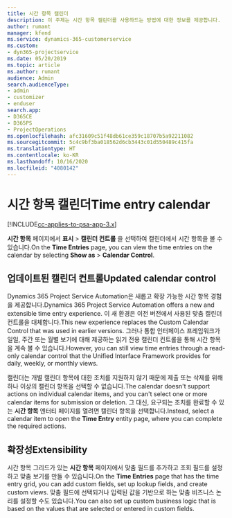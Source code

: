 ```yaml
---
title: 시간 항목 캘린더
description: 이 주제는 시간 항목 캘린더를 사용하드는 방법에 대한 정보를 제공합니다.
author: rumant
manager: kfend
ms.service: dynamics-365-customerservice
ms.custom:
- dyn365-projectservice
ms.date: 05/20/2019
ms.topic: article
ms.author: rumant
audience: Admin
search.audienceType:
- admin
- customizer
- enduser
search.app:
- D365CE
- D365PS
- ProjectOperations
ms.openlocfilehash: afc31609c51f48db61ce359c18707b5a92211082
ms.sourcegitcommit: 5c4c9bf3ba018562d6cb3443c01d550489c415fa
ms.translationtype: HT
ms.contentlocale: ko-KR
ms.lasthandoff: 10/16/2020
ms.locfileid: "4080142"
---
```

# <a name="time-entry-calendar"></a><span data-ttu-id="88361-103">시간 항목 캘린더</span><span class="sxs-lookup"><span data-stu-id="88361-103">Time entry calendar</span></span>

[!INCLUDE[cc-applies-to-psa-app-3.x](../includes/cc-applies-to-psa-app-3x.md)]

<span data-ttu-id="88361-104">**시간 항목** 페이지에서 **표시** \> **캘린더 컨트롤** 을 선택하여 캘린더에서 시간 항목을 볼 수 있습니다.</span><span class="sxs-lookup"><span data-stu-id="88361-104">On the **Time Entries** page, you can view the time entries on the calendar by selecting **Show as** \> **Calendar Control**.</span></span>

## <a name="updated-calendar-control"></a><span data-ttu-id="88361-105">업데이트된 캘린더 컨트롤</span><span class="sxs-lookup"><span data-stu-id="88361-105">Updated calendar control</span></span>

<span data-ttu-id="88361-106">Dynamics 365 Project Service Automation은 새롭고 확장 가능한 시간 항목 경험을 제공합니다.</span><span class="sxs-lookup"><span data-stu-id="88361-106">Dynamics 365 Project Service Automation offers a new and extensible time entry experience.</span></span> <span data-ttu-id="88361-107">이 새 환경은 이전 버전에서 사용된 맞춤 캘린더 컨트롤을 대체합니다.</span><span class="sxs-lookup"><span data-stu-id="88361-107">This new experience replaces the Custom Calendar Control that was used in earlier versions.</span></span> <span data-ttu-id="88361-108">그러나 통합 인터페이스 프레임워크가 일일, 주간 또는 월별 보기에 대해 제공하는 읽기 전용 캘린더 컨트롤을 통해 시간 항목을 계속 볼 수 있습니다.</span><span class="sxs-lookup"><span data-stu-id="88361-108">However, you can still view time entries through a read-only calendar control that the Unified Interface Framework provides for daily, weekly, or monthly views.</span></span>

<span data-ttu-id="88361-109">캘린더는 개별 캘린더 항목에 대한 조치를 지원하지 않기 때문에 제출 또는 삭제를 위해 하나 이상의 캘린더 항목을 선택할 수 없습니다.</span><span class="sxs-lookup"><span data-stu-id="88361-109">The calendar doesn't support actions on individual calendar items, and you can't select one or more calendar items for submission or deletion.</span></span> <span data-ttu-id="88361-110">그 대신, 요구되는 조치를 완료할 수 있는 **시간 항목** 엔터티 페이지를 열려면 캘린더 항목을 선택합니다.</span><span class="sxs-lookup"><span data-stu-id="88361-110">Instead, select a calendar item to open the **Time Entry** entity page, where you can complete the required actions.</span></span>

## <a name="extensibility"></a><span data-ttu-id="88361-111">확장성</span><span class="sxs-lookup"><span data-stu-id="88361-111">Extensibility</span></span>

<span data-ttu-id="88361-112">시간 항목 그리드가 있는 **시간 항목** 페이지에서 맞춤 필드를 추가하고 조회 필드를 설정하고 맞춤 보기를 만들 수 있습니다.</span><span class="sxs-lookup"><span data-stu-id="88361-112">On the **Time Entries** page that has the time entry grid, you can add custom fields, set up lookup fields, and create custom views.</span></span> <span data-ttu-id="88361-113">맞춤 필드에 선택되거나 입력된 값을 기반으로 하는 맞춤 비즈니스 논리를 설정할 수도 있습니다.</span><span class="sxs-lookup"><span data-stu-id="88361-113">You can also set up custom business logic that is based on the values that are selected or entered in custom fields.</span></span>

